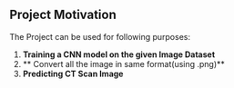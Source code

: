 
## Project Motivation

The Project can be used for following purposes:

1. **Training a CNN model on the given Image Dataset**
2. ** Convert all the image in same format(using .png)**
3. **Predicting CT Scan Image**

